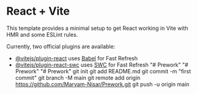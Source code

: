# React + Vite

This template provides a minimal setup to get React working in Vite with HMR and some ESLint rules.

Currently, two official plugins are available:

- [@vitejs/plugin-react](https://github.com/vitejs/vite-plugin-react/blob/main/packages/plugin-react/README.md) uses [Babel](https://babeljs.io/) for Fast Refresh
- [@vitejs/plugin-react-swc](https://github.com/vitejs/vite-plugin-react-swc) uses [SWC](https://swc.rs/) for Fast Refresh
"# Prework" 
"# Prework" 
"# Prework"  git init git add README.md git commit -m "first commit" git branch -M main git remote add origin https://github.com/Maryam-Nisar/Prework.git git push -u origin main
